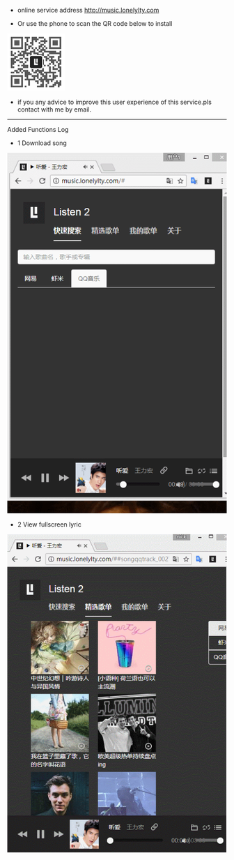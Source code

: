 
* online service address http://music.lonelylty.com

* Or use the phone to scan the QR code below to install

![Qrdownload](/static/images/qrdownload.png)

* if you any advice to improve this user experience of this service.pls contact with me by email.

---

Added Functions Log

- 1 Download song

![download](/static/images/download.gif)

- 2 View fullscreen lyric

![lyric](/static/images/lyric.gif)
